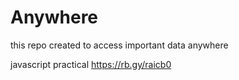 # Anywhere
this repo created to access important data anywhere

javascript practical
https://rb.gy/raicb0

